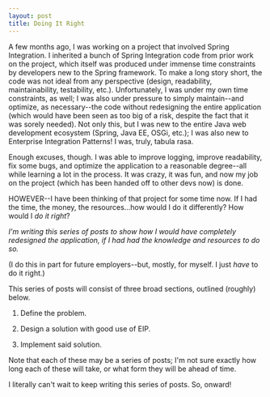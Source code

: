 ```yaml
---
layout: post
title: Doing It Right
---
```


A few months ago, I was working on a project that involved Spring Integration. I inherited a bunch of Spring Integration code from prior work on the project, which itself was produced under immense time constraints by developers new to the Spring framework. To make a long story short, the code was not ideal from any perspective (design, readability, maintainability, testability, etc.). Unfortunately, I was under my own time constraints, as well; I was also under pressure to simply maintain--and optimize, as necessary--the code without redesigning the entire application (which would have been seen as too big of a risk, despite the fact that it was sorely needed). Not only this, but I was new to the entire Java web development ecosystem (Spring, Java EE, OSGi, etc.); I was also new to Enterprise Integration Patterns! I was, truly, tabula rasa. 

Enough excuses, though. I was able to improve logging, improve readability, fix some bugs, and optimize the application to a reasonable degree--all while learning a lot in the process. It was crazy, it was fun, and now my job on the project (which has been handed off to other devs now) is done. 

HOWEVER--I have been thinking of that project for some time now. If I had the time, the money, the resources...how would I do it differently? How would I *do it right*?

*I'm writing this series of posts to show how I would have completely redesigned the application, if I had had the knowledge and resources to do so.* 

(I do this in part for future employers--but, mostly, for myself. I just *have* to do it right.)

This series of posts will consist of three broad sections, outlined (roughly) below. 

1. Define the problem. 

3. Design a solution with good use of EIP. 

4. Implement said solution. 

Note that each of these may be a series of posts; I'm not sure exactly how long each of these will take, or what form they will be ahead of time. 

I literally can't wait to keep writing this series of posts. So, onward!
